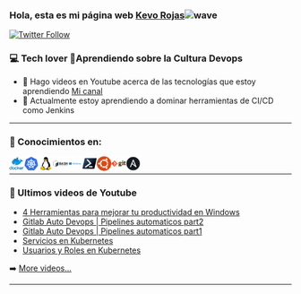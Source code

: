 ### Hola, esta es mi página web [Kevo Rojas](https://kevorojas.com/)![wave](https://github.githubassets.com/images/icons/emoji/unicode/1f44b.png)

[![Twitter Follow](https://img.shields.io/twitter/follow/KevoRojas95?color=1DA1F2&label=KevoRojas95&logo=twitter&style=for-the-badge)](https://twitter.com/KevoRojas95)

### 💻 Tech lover 🌱Aprendiendo sobre la Cultura Devops

- 🔭 Hago videos en Youtube acerca de las tecnologías que estoy aprendiendo  [Mi canal](https://www.youtube.com/channel/UCh90SEOKMI2Q2ThXjvFrJag)
- 🌱 Actualmente estoy aprendiendo a dominar herramientas de CI/CD como Jenkins


---

### 🚀 Conocimientos en:

<img align="left" alt="HTML5" width="26px" src="https://raw.githubusercontent.com/github/explore/80688e429a7d4ef2fca1e82350fe8e3517d3494d/topics/docker/docker.png" />

<img align="left" alt="CSS3" width="26px" src="https://raw.githubusercontent.com/github/explore/80688e429a7d4ef2fca1e82350fe8e3517d3494d/topics/kubernetes/kubernetes.png" />

<img align="left" alt="Sass" width="26px" src="https://raw.githubusercontent.com/github/explore/80688e429a7d4ef2fca1e82350fe8e3517d3494d/topics/linux/linux.png" />

<img align="left" alt="JavaScript" width="26px" src="https://raw.githubusercontent.com/github/explore/80688e429a7d4ef2fca1e82350fe8e3517d3494d/topics/bash/bash.png" />

<img align="left" alt="Vue" width="26px" src="https://raw.githubusercontent.com/github/explore/80688e429a7d4ef2fca1e82350fe8e3517d3494d/topics/windows/windows.png" />

<img align="left" alt="JavaScript" width="26px" src="https://raw.githubusercontent.com/github/explore/80688e429a7d4ef2fca1e82350fe8e3517d3494d/topics/powershell/powershell.png" />

<img align="left" alt="React" width="26px" src="https://raw.githubusercontent.com/github/explore/80688e429a7d4ef2fca1e82350fe8e3517d3494d/topics/ubuntu/ubuntu.png" />

<img align="left" alt="Angular" width="26px" src="https://raw.githubusercontent.com/github/explore/80688e429a7d4ef2fca1e82350fe8e3517d3494d/topics/git/git.png" />

<img align="left" alt="Php" width="26px" src="https://raw.githubusercontent.com/github/explore/80688e429a7d4ef2fca1e82350fe8e3517d3494d/topics/ansible/ansible.png" />


<br/>

---

### 🎥 Ultimos videos de Youtube

<!-- YT:START -->
- [4 Herramientas para mejorar tu productividad en Windows](https://www.youtube.com/watch?v=6Gf4j7pERfQ)
- [Gitlab Auto Devops | Pipelines automaticos part2](https://www.youtube.com/watch?v=OMc37EDeidM)
- [Gitlab Auto Devops | Pipelines automaticos part1](https://www.youtube.com/watch?v=yDXRxvMQ0AU)
- [Servicios en Kubernetes](https://www.youtube.com/watch?v=poUAt4_u5AE)
- [Usuarios y Roles en Kubernetes](https://www.youtube.com/watch?v=68WE6-IoMPw)
<!-- YT:END -->

➡️ [More videos...][yt]

---

[website]: https://kevorojas.com/
[yt]: https://www.youtube.com/channel/UCh90SEOKMI2Q2ThXjvFrJag

